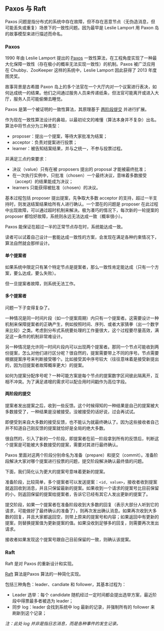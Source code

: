## Paxos 与 Raft

Paxos 问题是指分布式的系统中存在故障，但不存在恶意节点（无伪造消息，但可能丢失或重复）场景下的一致性问题。因为最早是 Leslie Lamport 用 Paxon 岛的故事模型来进行描述而命名。

### Paxos

1990 年由 Leslie Lamport 提出的 [Paxos](http://research.microsoft.com/users/lamport/pubs/lamport-paxos.pdf) 一致性算法，在工程角度实现了一种最大化保障一致性（存在极小的概率无法实现一致性）的机制。Paxos 被广泛应用在 Chubby、ZooKeeper 这样的系统中，Leslie Lamport 因此获得了 2013 年度图灵奖。

故事背景是古希腊 Paxon 岛上的多个法官在一个大厅内对一个议案进行表决，如何达成统一的结果。他们之间通过服务人员来传递纸条，但法官可能离开或进入大厅，服务人员可能偷懒去睡觉。

Paxos 是第一个被证明的一致性算法，其原理基于 [两阶段提交](https://en.wikipedia.org/wiki/Two-phase_commit_protocol) 并进行扩展。

作为现在一致性算法设计的鼻祖，以最初论文的难懂（算法本身并不复杂）出名。算法中将节点分为三种类型：

* proposer：提出一个提案，等待大家批准为结案；
* acceptor：负责对提案进行投票；
* learner：被告知结案结果，并与之统一，不参与投票过程。

并满足三点约束要求：

* 决议（value）只有在被 proposers 提出的 proposal 才能被最终批准；
* 在一次执行实例中，只批准（chosen）一个最终决议，意味着多数接受（accept）的结果能成为决议；
* learners 只能获得被批准（chosen）的决议。

基本过程包括 proposer 提出提案，先争取大多数 acceptor 的支持，超过一半支持时，则发送结案结果给所有人进行确认。一个潜在的问题是 proposer 在此过程中出现故障，可以通过超时机制来解决。极为凑巧的情况下，每次新的一轮提案的 proposer 都恰好故障，系统则永远无法达成一致（概率很小）。

Paxos 能保证在超过一半的正常节点存在时，系统能达成一致。

读者可以试着自己设计一套能达成一致性的方案，会发现在满足各种约束情况下，算法自然就会那样设计。

#### 单个提案者
如果系统中限定只有某个特定节点是提案者，那么一致性肯定能达成（只有一个方案，要么达成，要么失败）。

但一旦提案者故障，则系统无法工作。

#### 多个提案者
问题一下子变得复杂了。

一种情况是同一时间片段（如一个提案周期）内只有一个提案者。这需要设计一种机制来保障提案者的正确产生，例如按照时间、序列、或者大家猜拳（出一个数字来比较）之类。考虑到分布式系统要处理的工作量很大，这个过程要尽量高效，满足这一条件的机制非常难设计。

另一种情况是允许同一时间片段内可以出现两个提案者。那同一个节点可能收到两份提案，怎么对他们进行区分呢？很自然的，提案需要带上不同的序号。节点需要根据提案序号来判断接受哪个。比如接受其中序号较大（往往意味着是接受新提出的，因为旧提案者故障概率更大）的提案。

如何为提案分配序号呢？一种可能方案是每个节点的提案数字区间彼此隔离开，互相不冲突。为了满足递增的需求可以配合用时间戳作为高位字段。

#### 两阶段的提交
提案者发出提案之后，收到一些反馈。这个时候得知的一种结果是自己的提案被大多数接受了，一种结果是没被接受。没被接受的话好说，过会再试试。

即便受到来自大多数的接受反馈，也不能认为就最终确认了。因为这些接收者自己并不知道自己刚反馈的提案就恰好是全局的绝大多数。

很自然的，引入了新的一个阶段，即提案者在前一阶段拿到所有的反馈后，判断这个提案是可能被大多数接受的提案，需要对其进行最终确认。

Paxos 里面对这两个阶段分别命名为准备（prepare）和提交（commit）。准备阶段解决大家对哪个提案进行投票的问题，提交阶段解决确认最终值的问题。

下面，我们简化认为更大的提案号意味着更新的提案。

准备阶段，比较简单，多个提案者可以发送提案：`<id, value>`，接收者收到提案就返回收到消息，并且只保留最新的提案。如果收到一个请求的提案号比目前保留的小，则返回保留的提案给提案者，告诉它已经有其它人发出更新的提案了。

提交阶段，如果一个提案者在准备阶段收到大多数的回复（表示大部分人听到它的请求，可能做好了最终确认的准备了），则再次发出确认消息。如果再次收到大多数的回复，并且大家都返回空，则带上原来的提案号和内容；如果返回中有更新的提案，则替换提案值为更新提案的值。如果没收到足够多的回复，则需要再次发出请求。

接收者如果发现这个提案号跟自己目前保留的一致，则确认该提案。

### Raft
Raft 是对 Paxos 的重新设计和实现。

[Raft](https://ramcloud.atlassian.net/wiki/download/attachments/6586375/raft.pdf) 算法是Paxos 算法的一种简化实现。

包括三种角色：leader、candiate 和 follower，其基本过程为：

* Leader 选举：每个 candidate 随机经过一定时间都会提出选举方案，最近阶段中得票最多者被选为 leader；
* 同步 log：leader 会找到系统中 log 最新的记录，并强制所有的 follower 来刷新到这个记录；

*注：此处 log 并非是指日志消息，而是各种事件的发生记录。*